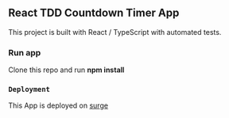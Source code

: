 ## React TDD Countdown Timer App

This project is built with React / TypeScript with automated tests.

### Run app

Clone this repo and run **npm install**

### `Deployment`

This App is deployed on [surge](https://react-countdowntimer.surge.sh)